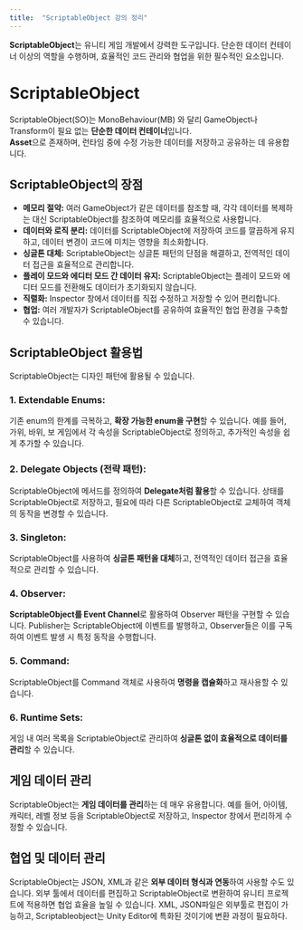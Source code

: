 ```yaml
---
title:  "ScriptableObject 강의 정리"
---
```


**ScriptableObject**는 유니티 게임 개발에서 강력한 도구입니다. 단순한 데이터 컨테이너 이상의 역할을 수행하며, 효율적인 코드 관리와 협업을 위한 필수적인 요소입니다. 

# ScriptableObject

ScriptableObject(SO)는 MonoBehaviour(MB) 와 달리 GameObject나 Transform이 필요 없는 **단순한 데이터 컨테이너**입니다.  
**Asset**으로 존재하며, 런타임 중에 수정 가능한 데이터를 저장하고 공유하는 데 유용합니다. 

## ScriptableObject의 장점

* **메모리 절약:** 여러 GameObject가 같은 데이터를 참조할 때, 각각 데이터를 복제하는 대신 ScriptableObject를 참조하여 메모리를 효율적으로 사용합니다.
* **데이터와 로직 분리:** 데이터를 ScriptableObject에 저장하여 코드를 깔끔하게 유지하고, 데이터 변경이 코드에 미치는 영향을 최소화합니다. 
* **싱글톤 대체:** ScriptableObject는 싱글톤 패턴의 단점을 해결하고, 전역적인 데이터 접근을 효율적으로 관리합니다.
* **플레이 모드와 에디터 모드 간 데이터 유지:** ScriptableObject는 플레이 모드와 에디터 모드를 전환해도 데이터가 초기화되지 않습니다.
* **직렬화:** Inspector 창에서 데이터를 직접 수정하고 저장할 수 있어 편리합니다.
* **협업:** 여러 개발자가 ScriptableObject를 공유하여 효율적인 협업 환경을 구축할 수 있습니다.

## ScriptableObject 활용법 

ScriptableObject는 디자인 패턴에 활용될 수 있습니다.  

### 1. Extendable Enums:

기존 enum의 한계를 극복하고, **확장 가능한 enum을 구현**할 수 있습니다. 예를 들어, 가위, 바위, 보 게임에서 각 속성을 ScriptableObject로 정의하고, 추가적인 속성을 쉽게 추가할 수 있습니다. 

### 2. Delegate Objects (전략 패턴): 

ScriptableObject에 메서드를 정의하여 **Delegate처럼 활용**할 수 있습니다. 상태를 ScriptableObject로 저장하고, 필요에 따라 다른 ScriptableObject로 교체하여 객체의 동작을 변경할 수 있습니다. 

### 3. Singleton: 

ScriptableObject를 사용하여 **싱글톤 패턴을 대체**하고, 전역적인 데이터 접근을 효율적으로 관리할 수 있습니다. 

### 4. Observer: 

**ScriptableObject를 Event Channel**로 활용하여 Observer 패턴을 구현할 수 있습니다. Publisher는 ScriptableObject에 이벤트를 발행하고, Observer들은 이를 구독하여 이벤트 발생 시 특정 동작을 수행합니다. 

### 5. Command: 

ScriptableObject를 Command 객체로 사용하여 **명령을 캡슐화**하고 재사용할 수 있습니다. 

### 6. Runtime Sets: 

게임 내 여러 목록을 ScriptableObject로 관리하여 **싱글톤 없이 효율적으로 데이터를 관리**할 수 있습니다. 

## 게임 데이터 관리 

ScriptableObject는 **게임 데이터를 관리**하는 데 매우 유용합니다. 예를 들어, 아이템, 캐릭터, 레벨 정보 등을 ScriptableObject로 저장하고, Inspector 창에서 편리하게 수정할 수 있습니다. 

## 협업 및 데이터 관리 

ScriptableObject는 JSON, XML과 같은 **외부 데이터 형식과 연동**하여 사용할 수도 있습니다. 외부 툴에서 데이터를 편집하고 ScriptableObject로 변환하여 유니티 프로젝트에 적용하면 협업 효율을 높일 수 있습니다. 
XML, JSON파일은 외부툴로 편집이 가능하고, Scriptableobject는 Unity Editor에 특화된 것이기에 변환 과정이 필요하다.


